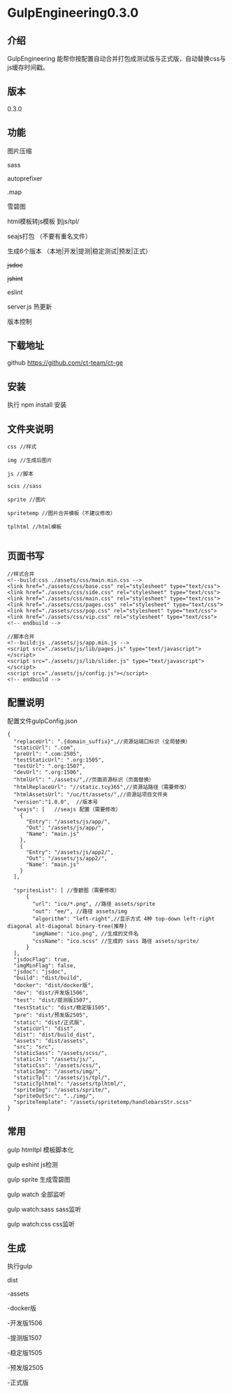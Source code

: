 # GulpEngineering0.3.0

## 介绍

GulpEngineering 能帮你按配置自动合并打包成测试版与正式版，自动替换css与js缓存时间戳。

## 版本 

0.3.0


## 功能

图片压缩

sass

autoprefixer

.map

雪碧图

html模板转js模板 到js/tpl/

seajs打包 （不要有重名文件）

生成6个版本 （本地|开发|提测|稳定测试|预发|正式）

<del>jsdoc</del>

<del>jshint</del>

eslint

server.js 热更新

版本控制

## 下载地址

github https://github.com/ct-team/ct-ge

## 安装

执行 npm install 安装

## 文件夹说明
```
css //样式

img //生成后图片

js //脚本

scss //sass

sprite //图片

spritetemp //图片合并模板（不建议修改）

tplhtml //html模板


```
## 页面书写

```
//样式合并
<!--build:css ./assets/css/main.min.css -->
<link href="./assets/css/base.css" rel="stylesheet" type="text/css">
<link href="./assets/css/side.css" rel="stylesheet" type="text/css">
<link href="./assets/css/main.css" rel="stylesheet" type="text/css">
<link href="./assets/css/pages.css" rel="stylesheet" type="text/css">
<link href="./assets/css/pop.css" rel="stylesheet" type="text/css">
<link href="./assets/css/vip.css" rel="stylesheet" type="text/css">
<!-- endbuild -->

//脚本合并
<!--build:js ./assets/js/app.min.js -->
<script src="./assets/js/lib/pages.js" type="text/javascript"></script>
<script src="./assets/js/lib/slider.js" type="text/javascript"></script>
<script src="./assets/js/config.js"></script>
<!-- endbuild -->

```

## 配置说明

配置文件gulpConfig.json

```
{
  "replaceUrl": ".{domain_suffix}",//资源站端口标识（全局替换）
  "staticUrl": ".com",
  "preUrl": ".com:2505",
  "testStaticUrl": ".org:1505",
  "testUrl": ".org:1507",
  "devUrl": ".org:1506",
  "htmlUrl": "./assets/",//页面资源标识（页面替换）
  "htmlReplaceUrl": "//static.tcy365",//资源站路径（需要修改）
  "htmlAssetsUrl": "/uc/tt/assets/",//资源站项目文件夹
  "version":"1.0.0",  //版本号
  "seajs": [   //seajs 配置（需要修改）
    {
      "Entry": "/assets/js/app/",
      "Out": "/assets/js/app/",
      "Name": "main.js"
    },
    {
      "Entry": "/assets/js/app2/",
      "Out": "/assets/js/app2/",
      "Name": "main.js"
    }
  ],

  "spritesList": [ //雪碧图（需要修改）
      {
        "url": "ico/*.png", //路径 assets/sprite
        "out": "ee/", //路径 assets/img
        "algorithm": "left-right",//显示方式 4种 top-down left-right diagonal alt-diagonal binary-tree(推荐)
        "imgName": "ico.png", //生成的文件名
        "cssName": "ico.scss" //生成的 sass 路径 assets/sprite/
      }
  ],
  "jsdocFlag": true,
  "imgMinFlag": false,
  "jsdoc": "jsdoc",
  "build": "dist/build",
  "docker": "dist/docker版",
  "dev": "dist/开发版1506",
  "test": "dist/提测版1507",
  "testStatic": "dist/稳定版1505",
  "pre": "dist/预发版2505",
  "static": "dist/正式版",
  "staticUrl": "dist",
  "dist": "dist/build_dist",
  "assets": "dist/assets",
  "src": "src",
  "staticSass": "/assets/scss/",
  "staticJs": "/assets/js/",
  "staticCss": "/assets/css/",
  "staticImg": "/assets/img/",
  "staticTpl": "/assets/js/tpl/",
  "staticTplhtml": "/assets/tplhtml/",
  "spriteImg": "/assets/sprite/",
  "spriteOutSrc": "../img/",
  "spriteTemplate": "/assets/spritetemp/handlebarsStr.scss"
}

```
## 常用

gulp htmltpl 模板脚本化

gulp eshint js检测

gulp sprite 生成雪碧图

gulp watch 全部监听

gulp watch:sass sass监听

gulp watch:css css监听

## 生成

执行gulp

dist

-assets

-docker版

-开发版1506

-提测版1507

-稳定版1505

-预发版2505

-正式版
 


